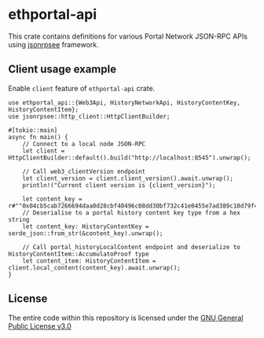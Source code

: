 # ethportal-api
This crate contains definitions for various Portal Network JSON-RPC APIs using [jsonrpsee](https://github.com/paritytech/jsonrpsee) framework.

## Client usage example
Enable `client` feature of `ethportal-api` crate.

```rust,no_run
use ethportal_api::{Web3Api, HistoryNetworkApi, HistoryContentKey, HistoryContentItem};
use jsonrpsee::http_client::HttpClientBuilder;

#[tokio::main]
async fn main() {
    // Connect to a local node JSON-RPC
    let client = HttpClientBuilder::default().build("http://localhost:8545").unwrap();

    // Call web3_clientVersion endpoint
    let client_version = client.client_version().await.unwrap();
    println!("Current client version is {client_version}");
    
    let content_key = r#""0x04cb5cab7266694daa0d28cbf40496c08dd30bf732c41e0455e7ad389c10d79f4f"";
    // Deserialise to a portal history content key type from a hex string
    let content_key: HistoryContentKey = serde_json::from_str(&content_key).unwrap();
    
    // Call portal_historyLocalContent endpoint and deserialize to HistoryContentItem::AccumulatoProof type
    let content_item: HistoryContentItem = client.local_content(content_key).await.unwrap();
}
```

## License
The entire code within this repository is licensed under the [GNU General Public License v3.0](./LICENSE)